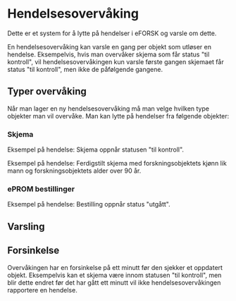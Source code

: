 # Hendelsesovervåking

Dette er et system for å lytte på hendelser i eFORSK og varsle om dette.

En hendelsesovervåking kan varsle en gang per objekt som utløser en hendelse. Eksempelvis, 
hvis man overvåker skjema som får status "til kontroll", 
vil hendelsesovervåkingen kun varsle første gangen skjemaet får status "til kontroll", men ikke de påfølgende gangene.



## Typer overvåking

Når man lager en ny hendelsesovervåking må man velge hvilken type objekter man vil overvåke. 
Man kan lytte på hendelser fra følgende objekter:

### Skjema



Eksempel på hendelse: Skjema oppnår statusen "til kontroll".

Eksempel på hendelse: Ferdigstilt skjema med forskningsobjektets kjønn lik mann og forskningsobjektets alder over 90 år.


### ePROM bestillinger

Eksempel på hendelse: Bestilling oppnår status "utgått".

## Varsling

## Forsinkelse

Overvåkingen har en forsinkelse på ett minutt før den sjekker et oppdatert objekt. 
Eksempelvis kan et skjema være innom statusen "til kontroll", men blir dette endret før det har gått ett minutt 
vil ikke hendelsesovervåkingen rapportere en hendelse.
